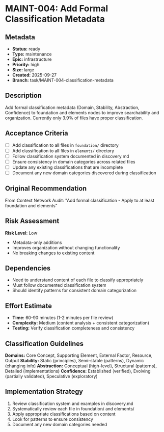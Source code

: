 # MAINT-004: Add Formal Classification Metadata

## Metadata
- **Status:** ready
- **Type:** maintenance
- **Epic:** infrastructure
- **Priority:** high
- **Size:** large
- **Created:** 2025-09-27
- **Branch:** task/MAINT-004-classification-metadata

## Description
Add formal classification metadata (Domain, Stability, Abstraction, Confidence) to foundation and elements nodes to improve searchability and organization. Currently only 3.9% of files have proper classification.

## Acceptance Criteria
- [ ] Add classification to all files in `foundation/` directory
- [ ] Add classification to all files in `elements/` directory
- [ ] Follow classification system documented in discovery.md
- [ ] Ensure consistency in domain categories across related files
- [ ] Update any existing classifications that are incomplete
- [ ] Document any new domain categories discovered during classification

## Original Recommendation
From Context Network Audit: "Add formal classification - Apply to at least foundation and elements"

## Risk Assessment
**Risk Level:** Low
- Metadata-only additions
- Improves organization without changing functionality
- No breaking changes to existing content

## Dependencies
- Need to understand content of each file to classify appropriately
- Must follow documented classification system
- Should identify patterns for consistent domain categorization

## Effort Estimate
- **Time:** 60-90 minutes (1-2 minutes per file review)
- **Complexity:** Medium (content analysis + consistent categorization)
- **Testing:** Verify classification completeness and consistency

## Classification Guidelines
**Domains:** Core Concept, Supporting Element, External Factor, Resource, Output
**Stability:** Static (principles), Semi-stable (patterns), Dynamic (changing info)
**Abstraction:** Conceptual (high-level), Structural (patterns), Detailed (implementations)
**Confidence:** Established (verified), Evolving (partially validated), Speculative (exploratory)

## Implementation Strategy
1. Review classification system and examples in discovery.md
2. Systematically review each file in foundation/ and elements/
3. Apply appropriate classifications based on content
4. Look for patterns to ensure consistency
5. Document any new domain categories needed